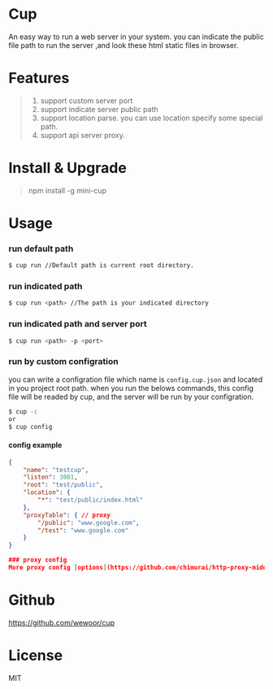 # Cup
An easy way to run a web server in your system. you can indicate the public file path to run the server ,and look these html static files in browser.

# Features
> 1. support custom server port
> 2. support indicate server public path
> 3. support location parse. you can use location specify some special path.
> 4. support api server proxy.

# Install & Upgrade

> npm install -g mini-cup 

# Usage

### run default path

```bash
$ cup run //Default path is current root directory. 
```

### run indicated path

```bash
$ cup run <path> //The path is your indicated directory
```

### run indicated path and server port

```bash
$ cup run <path> -p <port>
```

### run by custom configration
you can write a configration file which name is `config.cup.json` and located in you project root path. when you run the belows commands, this config file will be readed by cup, and the server will be run by your configration.

```bash
$ cup -c
or
$ cup config
```

#### config example
```json
{
    "name": "testcup",
    "listen": 3001,
    "root": "test/public",
    "location": {
        "*": "test/public/index.html"
    },
    "proxyTable": { // proxy
        "/public": "www.google.com",
        "/test": "www.google.com"
    }
}

### proxy config
More proxy config [options](https://github.com/chimurai/http-proxy-middleware)

```


# Github

https://github.com/wewoor/cup

# License

MIT
